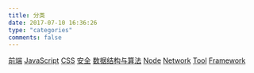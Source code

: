 ```yaml
---
title: 分类
date: 2017-07-10 16:36:26
type: "categories"
comments: false
---
```


[前端](https://lozoe.github.io/categories/front-end/)
[JavaScript](https://lozoe.github.io/categories/javascript/)
[CSS](https://lozoe.github.io/categories/css/)
[安全](https://lozoe.github.io/categories/safe/)
[数据结构与算法](https://lozoe.github.io/categories/data-structure/)
[Node](https://lozoe.github.io/categories/node/)
[Network](https://lozoe.github.io/categories/network/)
[Tool](https://lozoe.github.io/categories/tool/)
[Framework](https://lozoe.github.io/categories/framework/)
<!-- [生活](https://localhost:4000/categories/life/) -->
<!-- [其他](https://localhost:4000/categories/other/) -->

